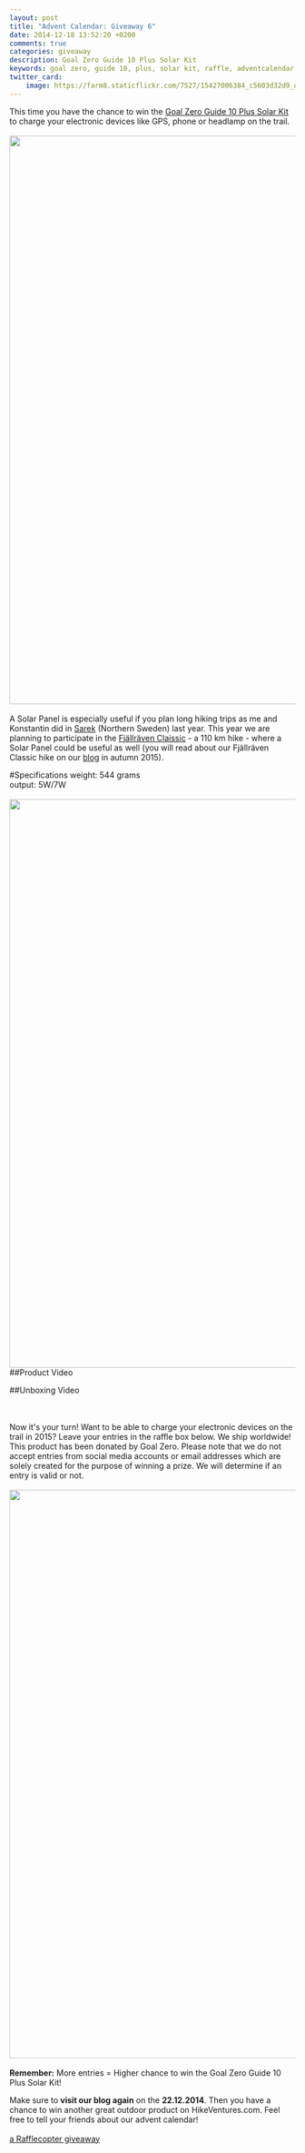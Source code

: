 ```yaml
---
layout: post
title: "Advent Calendar: Giveaway 6"
date: 2014-12-18 13:52:20 +0200
comments: true
categories: giveaway
description: Goal Zero Guide 10 Plus Solar Kit
keywords: goal zero, guide 10, plus, solar kit, raffle, adventcalendar
twitter_card:
    image: https://farm8.staticflickr.com/7527/15427006384_c5603d32d9_o.jpg
---
```

This time you have the chance to win the <a href="http://www.goalzero.com/p/79/guide-10-plus-solar-kit/24:1/" target="_blank">Goal Zero Guide 10 Plus Solar Kit</a> to charge your electronic devices like GPS, phone or headlamp on the trail. 
<br><br>
<a href="https://www.flickr.com/photos/90204224@N07/15427006384"><img src="https://farm8.staticflickr.com/7527/15427006384_c5603d32d9_o.jpg" width="1000" height="1000"></a></center><!--more--><br><br>
A Solar Panel is especially useful if you plan long hiking trips as me and Konstantin did in [Sarek](http://hikeventures.com/hiking-and-packrafting-in-sarek-day-1/)  (Northern Sweden) last year. This year we are planning to participate in the [Fjällräven Claissic](http://www.fjallraven.com/classic) - a 110 km hike - where a Solar Panel could be useful as well (you will read about our Fjällräven Classic hike on our <a href="http://hikeventures.com/atom.xml" target="_blank">blog</a> in autumn 2015).

#Specifications
weight: 544 grams<br>
output: 5W/7W<br><br>
<a href="https://www.flickr.com/photos/90204224@N07/15861840438"><img src="https://farm8.staticflickr.com/7481/15861840438_b8929897a7_o.jpg" width="1000" height="1000"></a>
##Product Video


##Unboxing Video

<br><br>
Now it's your turn! Want to be able to charge your electronic devices on the trail in 2015? Leave your entries in the raffle box below. We ship worldwide! This product has been donated by Goal Zero. Please note that we do not accept entries from social media accounts or email addresses which are solely created for the purpose of winning a prize. We will determine if an entry is valid or not.<br><br>
<a href="https://www.flickr.com/photos/90204224@N07/15427007194"><img src="https://farm8.staticflickr.com/7503/15427007194_ba8a0cd80b_o.jpg" width="1000" height="1000"></a><br><br>
<strong>Remember:</strong> More entries = Higher chance to win the Goal Zero Guide 10 Plus Solar Kit!

Make sure to <strong>visit our blog again</strong> on the <strong>22.12.2014</strong>. Then you have a chance to win another great outdoor product on HikeVentures.com. Feel free to tell your friends about our advent calendar!<br><br>
<a class="rcptr" href="http://www.rafflecopter.com/rafl/display/9698c3707/" rel="nofollow" data-raflid="9698c3707" data-theme="classic" data-template="547383d1349ca46723745c71" id="rcwidget_1n1k4maw">a Rafflecopter giveaway</a>
<script src="//widget-prime.rafflecopter.com/launch.js"></script>
